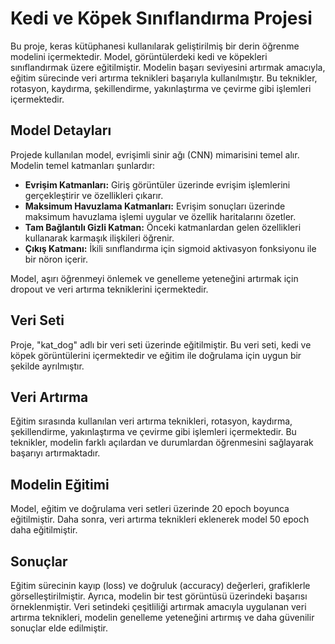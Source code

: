 # Kedi ve Köpek Sınıflandırma Projesi

Bu proje, keras kütüphanesi kullanılarak geliştirilmiş bir derin öğrenme modelini içermektedir. Model, görüntülerdeki kedi ve köpekleri sınıflandırmak üzere eğitilmiştir. Modelin başarı seviyesini artırmak amacıyla, eğitim sürecinde veri artırma teknikleri başarıyla kullanılmıştır. Bu teknikler, rotasyon, kaydırma, şekillendirme, yakınlaştırma ve çevirme gibi işlemleri içermektedir.

## Model Detayları

Projede kullanılan model, evrişimli sinir ağı (CNN) mimarisini temel alır. Modelin temel katmanları şunlardır:

- **Evrişim Katmanları:** Giriş görüntüler üzerinde evrişim işlemlerini gerçekleştirir ve özellikleri çıkarır.
- **Maksimum Havuzlama Katmanları:** Evrişim sonuçları üzerinde maksimum havuzlama işlemi uygular ve özellik haritalarını özetler.
- **Tam Bağlantılı Gizli Katman:** Önceki katmanlardan gelen özellikleri kullanarak karmaşık ilişkileri öğrenir.
- **Çıkış Katmanı:** İkili sınıflandırma için sigmoid aktivasyon fonksiyonu ile bir nöron içerir.

Model, aşırı öğrenmeyi önlemek ve genelleme yeteneğini artırmak için dropout ve veri artırma tekniklerini içermektedir.

## Veri Seti

Proje, "kat_dog" adlı bir veri seti üzerinde eğitilmiştir. Bu veri seti, kedi ve köpek görüntülerini içermektedir ve eğitim ile doğrulama için uygun bir şekilde ayrılmıştır.

## Veri Artırma

Eğitim sırasında kullanılan veri artırma teknikleri, rotasyon, kaydırma, şekillendirme, yakınlaştırma ve çevirme gibi işlemleri içermektedir. Bu teknikler, modelin farklı açılardan ve durumlardan öğrenmesini sağlayarak başarıyı artırmaktadır.

## Modelin Eğitimi

Model, eğitim ve doğrulama veri setleri üzerinde 20 epoch boyunca eğitilmiştir. Daha sonra, veri artırma teknikleri eklenerek model 50 epoch daha eğitilmiştir.

## Sonuçlar

Eğitim sürecinin kayıp (loss) ve doğruluk (accuracy) değerleri, grafiklerle görselleştirilmiştir. Ayrıca, modelin bir test görüntüsü üzerindeki başarısı örneklenmiştir. Veri setindeki çeşitliliği artırmak amacıyla uygulanan veri artırma teknikleri, modelin genelleme yeteneğini artırmış ve daha güvenilir sonuçlar elde edilmiştir.
